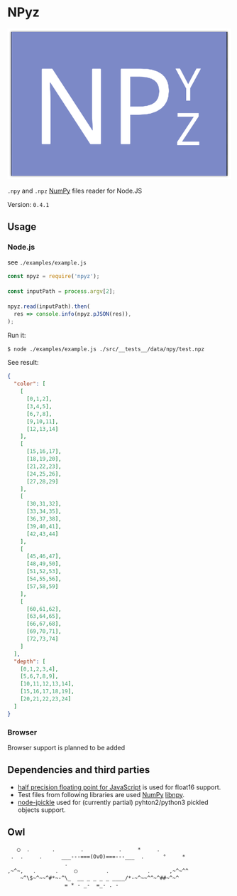 # NPyz

![NPyz](https://raw.githubusercontent.com/mrjj/npyz/HEAD/doc/npyz_logo.png)

`.npy` and `.npz` [NumPy](https://numpy.org) files reader for Node.JS


Version: `0.4.1`

## Usage

### Node.js
see `./examples/example.js`

```javascript
const npyz = require('npyz');

const inputPath = process.argv[2];

npyz.read(inputPath).then(
  res => console.info(npyz.pJSON(res)),
);
```

Run it:

```bash
$ node ./examples/example.js ./src/__tests__/data/npy/test.npz 
```

See result:
```json
{
  "color": [
    [
      [0,1,2],
      [3,4,5],
      [6,7,8],
      [9,10,11],
      [12,13,14]
    ],
    [
      [15,16,17],
      [18,19,20],
      [21,22,23],
      [24,25,26],
      [27,28,29]
    ],
    [
      [30,31,32],
      [33,34,35],
      [36,37,38],
      [39,40,41],
      [42,43,44]
    ],
    [
      [45,46,47],
      [48,49,50],
      [51,52,53],
      [54,55,56],
      [57,58,59]
    ],
    [
      [60,61,62],
      [63,64,65],
      [66,67,68],
      [69,70,71],
      [72,73,74]
    ]
  ],
  "depth": [
    [0,1,2,3,4],
    [5,6,7,8,9],
    [10,11,12,13,14],
    [15,16,17,18,19],
    [20,21,22,23,24]
  ]
}
```

### Browser

Browser support is planned to be added

## Dependencies and third parties

* [half precision floating point for JavaScript](https://github.com/petamoriken/float16) is used for float16 support.
* Test files from following libraries are used [NumPy](https://github.com/numpy/numpy/blob/master/numpy/core/tests/test_dtype.py) [libnpy](https://github.com/matajoh/libnpy/tree/master/assets/test).
* [node-jpickle](https://github.com/jlaine/node-jpickle) used for (currently partial) pyhton2/python3 pickled objects support.

## Owl

```
   ◯  .       .        .           .     *     .
 .  .     .      ___---===(OvO)===---___  .      °     *
                  .              
,~^~,   .      .     ◯         .            .      ,~^~^^                
    ~^\$~^~~^#*~-^\_  __ _ _ _ _ ____/*-~^~~^^~^##~^~^
                  = * - _-  =_- . - 
```

[10]: https://wiki.openstack.org/wiki/Fuel
[20]: https://www.urbandictionary.com/define.php?term=docker 
